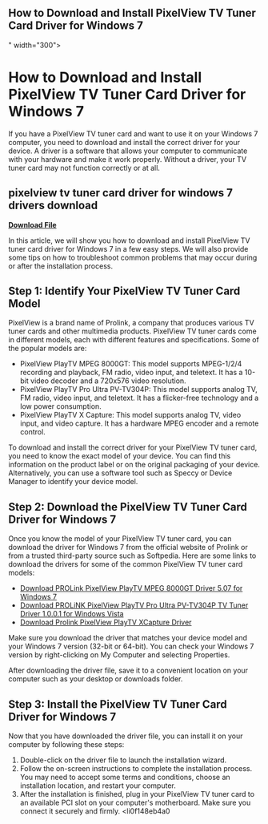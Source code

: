 ## How to Download and Install PixelView TV Tuner Card Driver for Windows 7

 " width="300">

 
# How to Download and Install PixelView TV Tuner Card Driver for Windows 7
 
If you have a PixelView TV tuner card and want to use it on your Windows 7 computer, you need to download and install the correct driver for your device. A driver is a software that allows your computer to communicate with your hardware and make it work properly. Without a driver, your TV tuner card may not function correctly or at all.
 
## pixelview tv tuner card driver for windows 7 drivers download


[**Download File**](https://www.google.com/url?q=https%3A%2F%2Furloso.com%2F2tKRFk&sa=D&sntz=1&usg=AOvVaw2TZGKsD-o0VmXvxtTD1h7g)

 
In this article, we will show you how to download and install PixelView TV tuner card driver for Windows 7 in a few easy steps. We will also provide some tips on how to troubleshoot common problems that may occur during or after the installation process.
 
## Step 1: Identify Your PixelView TV Tuner Card Model
 
PixelView is a brand name of Prolink, a company that produces various TV tuner cards and other multimedia products. PixelView TV tuner cards come in different models, each with different features and specifications. Some of the popular models are:
 
- PixelView PlayTV MPEG 8000GT: This model supports MPEG-1/2/4 recording and playback, FM radio, video input, and teletext. It has a 10-bit video decoder and a 720x576 video resolution.
- PixelView PlayTV Pro Ultra PV-TV304P: This model supports analog TV, FM radio, video input, and teletext. It has a flicker-free technology and a low power consumption.
- PixelView PlayTV X Capture: This model supports analog TV, video input, and video capture. It has a hardware MPEG encoder and a remote control.

To download and install the correct driver for your PixelView TV tuner card, you need to know the exact model of your device. You can find this information on the product label or on the original packaging of your device. Alternatively, you can use a software tool such as Speccy or Device Manager to identify your device model.
 
## Step 2: Download the PixelView TV Tuner Card Driver for Windows 7
 
Once you know the model of your PixelView TV tuner card, you can download the driver for Windows 7 from the official website of Prolink or from a trusted third-party source such as Softpedia. Here are some links to download the drivers for some of the common PixelView TV tuner card models:

- [Download PROLink PixelView PlayTV MPEG 8000GT Driver 5.07 for Windows 7](https://drivers.softpedia.com/get/TV-Tuner-Co/Others/PROLiNK-PixelView-PlayTV-MPEG-8000GT-PV-A883SPL-Driver.shtml)
- [Download PROLiNK PixelView PlayTV Pro Ultra PV-TV304P TV Tuner Driver 1.0.0.1 for Windows Vista](https://drivers.softpedia.com/get/TV-Tuner-Co/Others/PROLiNK-PixelView-PlayTV-Pro-Ultra-PV-TV304Pplus-Driver.shtml)
- [Download Prolink PixelView PlayTV XCapture Driver](https://drivers.softpedia.com/get/TV-Tuner-Co/Others/Prolink-PixelView-PlayTV-XCapture-Driver.shtml)

Make sure you download the driver that matches your device model and your Windows 7 version (32-bit or 64-bit). You can check your Windows 7 version by right-clicking on My Computer and selecting Properties.
 
After downloading the driver file, save it to a convenient location on your computer such as your desktop or downloads folder.
 
## Step 3: Install the PixelView TV Tuner Card Driver for Windows 7
 
Now that you have downloaded the driver file, you can install it on your computer by following these steps:

1. Double-click on the driver file to launch the installation wizard.
2. Follow the on-screen instructions to complete the installation process. You may need to accept some terms and conditions, choose an installation location, and restart your computer.
3. After the installation is finished, plug in your PixelView TV tuner card to an available PCI slot on your computer's motherboard. Make sure you connect it securely and firmly.
<li0f148eb4a0

